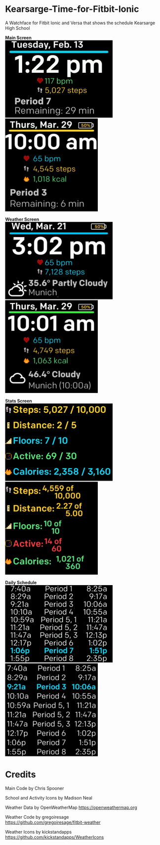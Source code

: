 # Kearsarge-Time-for-Fitbit-Ionic
A Watchface for Fitbit Ionic and Versa that shows the schedule Kearsarge High School<t>

**Main Screen**<br>
![Image of Main Screen](https://github.com/cmspooner/Kearsarge-Time-for-Fitbit-Ionic/blob/master/screenshots/KearsargeTime-mainScreen.png)
![Image of Main Screen-Versa](https://github.com/cmspooner/Kearsarge-Time-for-Fitbit-Ionic/blob/master/screenshots/KearsargeTime-mainScreen-Versa.png)
<br>

**Weather Screen**<br>
![Image of Main Screen](https://github.com/cmspooner/Kearsarge-Time-for-Fitbit-Ionic/blob/master/screenshots/KearsargeTime-Weather.png)
![Image of Main Screen-Versa](https://github.com/cmspooner/Kearsarge-Time-for-Fitbit-Ionic/blob/master/screenshots/KearsargeTime-Weather-Versa.png)
 <br>

**Stats Screen**<br>
![Image of Stats Screen](https://github.com/cmspooner/Kearsarge-Time-for-Fitbit-Ionic/blob/master/screenshots/KearsargeTime-StatsScreen.png)
![Image of Stats Screen-Versa](https://github.com/cmspooner/Kearsarge-Time-for-Fitbit-Ionic/blob/master/screenshots/KearsargeTime-statsScreen-Versa.png)
<br>

**Daily Schedule**<br>
![Image of Schedule Screen](https://github.com/cmspooner/Kearsarge-Time-for-Fitbit-Ionic/blob/master/screenshots/KearsargeTime-scheduleScreen.png)
![Image of Schedule Screen-Versa](https://github.com/cmspooner/Kearsarge-Time-for-Fitbit-Ionic/blob/master/screenshots/KearsargeTime-scheduleScreen-Versa.png)

# Credits
Main Code by Chris Spooner

School and Activity Icons by Madison Neal

Weather Data by OpenWeatherMap
https://openweathermap.org

Weather Code by gregoiresage<br>
https://github.com/gregoiresage/fitbit-weather

Weather Icons by kickstandapps<br>
https://github.com/kickstandapps/WeatherIcons

